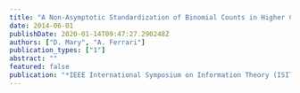 ```yaml
---
title: "A Non-Asymptotic Standardization of Binomial Counts in Higher Criticism"
date: 2014-06-01
publishDate: 2020-01-14T09:47:27.290248Z
authors: ["D. Mary", "A. Ferrari"]
publication_types: ["1"]
abstract: ""
featured: false
publication: "*IEEE International Symposium on Information Theory (ISIT)*"
---
```


